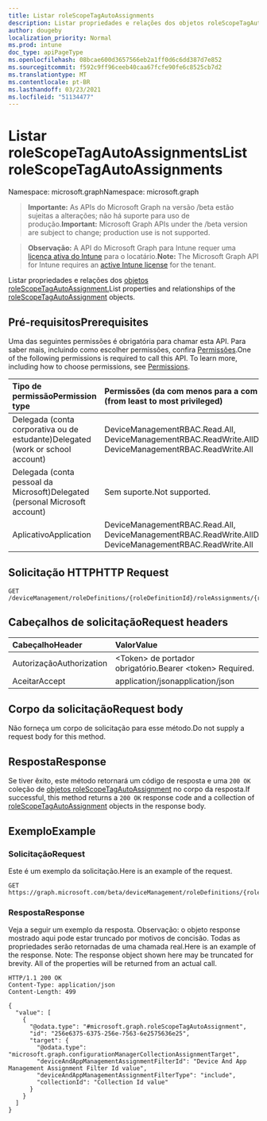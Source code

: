 ```yaml
---
title: Listar roleScopeTagAutoAssignments
description: Listar propriedades e relações dos objetos roleScopeTagAutoAssignment.
author: dougeby
localization_priority: Normal
ms.prod: intune
doc_type: apiPageType
ms.openlocfilehash: 08bcae600d3657566eb2a1ff0d6c6dd387d7e852
ms.sourcegitcommit: f592c9ff96ceeb40caa67fcfe90fe6c8525cb7d2
ms.translationtype: MT
ms.contentlocale: pt-BR
ms.lasthandoff: 03/23/2021
ms.locfileid: "51134477"
---
```

# <a name="list-rolescopetagautoassignments"></a><span data-ttu-id="166dd-103">Listar roleScopeTagAutoAssignments</span><span class="sxs-lookup"><span data-stu-id="166dd-103">List roleScopeTagAutoAssignments</span></span>

<span data-ttu-id="166dd-104">Namespace: microsoft.graph</span><span class="sxs-lookup"><span data-stu-id="166dd-104">Namespace: microsoft.graph</span></span>

> <span data-ttu-id="166dd-105">**Importante:** As APIs do Microsoft Graph na versão /beta estão sujeitas a alterações; não há suporte para uso de produção.</span><span class="sxs-lookup"><span data-stu-id="166dd-105">**Important:** Microsoft Graph APIs under the /beta version are subject to change; production use is not supported.</span></span>

> <span data-ttu-id="166dd-106">**Observação:** A API do Microsoft Graph para Intune requer uma [licença ativa do Intune](https://go.microsoft.com/fwlink/?linkid=839381) para o locatário.</span><span class="sxs-lookup"><span data-stu-id="166dd-106">**Note:** The Microsoft Graph API for Intune requires an [active Intune license](https://go.microsoft.com/fwlink/?linkid=839381) for the tenant.</span></span>

<span data-ttu-id="166dd-107">Listar propriedades e relações dos [objetos roleScopeTagAutoAssignment.](../resources/intune-rbac-rolescopetagautoassignment.md)</span><span class="sxs-lookup"><span data-stu-id="166dd-107">List properties and relationships of the [roleScopeTagAutoAssignment](../resources/intune-rbac-rolescopetagautoassignment.md) objects.</span></span>

## <a name="prerequisites"></a><span data-ttu-id="166dd-108">Pré-requisitos</span><span class="sxs-lookup"><span data-stu-id="166dd-108">Prerequisites</span></span>
<span data-ttu-id="166dd-p101">Uma das seguintes permissões é obrigatória para chamar esta API. Para saber mais, incluindo como escolher permissões, confira [Permissões](/graph/permissions-reference).</span><span class="sxs-lookup"><span data-stu-id="166dd-p101">One of the following permissions is required to call this API. To learn more, including how to choose permissions, see [Permissions](/graph/permissions-reference).</span></span>

|<span data-ttu-id="166dd-111">Tipo de permissão</span><span class="sxs-lookup"><span data-stu-id="166dd-111">Permission type</span></span>|<span data-ttu-id="166dd-112">Permissões (da com menos para a com mais privilégios)</span><span class="sxs-lookup"><span data-stu-id="166dd-112">Permissions (from least to most privileged)</span></span>|
|:---|:---|
|<span data-ttu-id="166dd-113">Delegada (conta corporativa ou de estudante)</span><span class="sxs-lookup"><span data-stu-id="166dd-113">Delegated (work or school account)</span></span>|<span data-ttu-id="166dd-114">DeviceManagementRBAC.Read.All, DeviceManagementRBAC.ReadWrite.All</span><span class="sxs-lookup"><span data-stu-id="166dd-114">DeviceManagementRBAC.Read.All, DeviceManagementRBAC.ReadWrite.All</span></span>|
|<span data-ttu-id="166dd-115">Delegada (conta pessoal da Microsoft)</span><span class="sxs-lookup"><span data-stu-id="166dd-115">Delegated (personal Microsoft account)</span></span>|<span data-ttu-id="166dd-116">Sem suporte.</span><span class="sxs-lookup"><span data-stu-id="166dd-116">Not supported.</span></span>|
|<span data-ttu-id="166dd-117">Aplicativo</span><span class="sxs-lookup"><span data-stu-id="166dd-117">Application</span></span>|<span data-ttu-id="166dd-118">DeviceManagementRBAC.Read.All, DeviceManagementRBAC.ReadWrite.All</span><span class="sxs-lookup"><span data-stu-id="166dd-118">DeviceManagementRBAC.Read.All, DeviceManagementRBAC.ReadWrite.All</span></span>|

## <a name="http-request"></a><span data-ttu-id="166dd-119">Solicitação HTTP</span><span class="sxs-lookup"><span data-stu-id="166dd-119">HTTP Request</span></span>
<!-- {
  "blockType": "ignored"
}
-->
``` http
GET /deviceManagement/roleDefinitions/{roleDefinitionId}/roleAssignments/{roleAssignmentId}/microsoft.graph.deviceAndAppManagementRoleAssignment/roleScopeTags/{roleScopeTagId}/assignments
```

## <a name="request-headers"></a><span data-ttu-id="166dd-120">Cabeçalhos de solicitação</span><span class="sxs-lookup"><span data-stu-id="166dd-120">Request headers</span></span>
|<span data-ttu-id="166dd-121">Cabeçalho</span><span class="sxs-lookup"><span data-stu-id="166dd-121">Header</span></span>|<span data-ttu-id="166dd-122">Valor</span><span class="sxs-lookup"><span data-stu-id="166dd-122">Value</span></span>|
|:---|:---|
|<span data-ttu-id="166dd-123">Autorização</span><span class="sxs-lookup"><span data-stu-id="166dd-123">Authorization</span></span>|<span data-ttu-id="166dd-124">&lt;Token&gt; de portador obrigatório.</span><span class="sxs-lookup"><span data-stu-id="166dd-124">Bearer &lt;token&gt; Required.</span></span>|
|<span data-ttu-id="166dd-125">Aceitar</span><span class="sxs-lookup"><span data-stu-id="166dd-125">Accept</span></span>|<span data-ttu-id="166dd-126">application/json</span><span class="sxs-lookup"><span data-stu-id="166dd-126">application/json</span></span>|

## <a name="request-body"></a><span data-ttu-id="166dd-127">Corpo da solicitação</span><span class="sxs-lookup"><span data-stu-id="166dd-127">Request body</span></span>
<span data-ttu-id="166dd-128">Não forneça um corpo de solicitação para esse método.</span><span class="sxs-lookup"><span data-stu-id="166dd-128">Do not supply a request body for this method.</span></span>

## <a name="response"></a><span data-ttu-id="166dd-129">Resposta</span><span class="sxs-lookup"><span data-stu-id="166dd-129">Response</span></span>
<span data-ttu-id="166dd-130">Se tiver êxito, este método retornará um código de resposta e uma `200 OK` coleção de [objetos roleScopeTagAutoAssignment](../resources/intune-rbac-rolescopetagautoassignment.md) no corpo da resposta.</span><span class="sxs-lookup"><span data-stu-id="166dd-130">If successful, this method returns a `200 OK` response code and a collection of [roleScopeTagAutoAssignment](../resources/intune-rbac-rolescopetagautoassignment.md) objects in the response body.</span></span>

## <a name="example"></a><span data-ttu-id="166dd-131">Exemplo</span><span class="sxs-lookup"><span data-stu-id="166dd-131">Example</span></span>

### <a name="request"></a><span data-ttu-id="166dd-132">Solicitação</span><span class="sxs-lookup"><span data-stu-id="166dd-132">Request</span></span>
<span data-ttu-id="166dd-133">Este é um exemplo da solicitação.</span><span class="sxs-lookup"><span data-stu-id="166dd-133">Here is an example of the request.</span></span>
``` http
GET https://graph.microsoft.com/beta/deviceManagement/roleDefinitions/{roleDefinitionId}/roleAssignments/{roleAssignmentId}/microsoft.graph.deviceAndAppManagementRoleAssignment/roleScopeTags/{roleScopeTagId}/assignments
```

### <a name="response"></a><span data-ttu-id="166dd-134">Resposta</span><span class="sxs-lookup"><span data-stu-id="166dd-134">Response</span></span>
<span data-ttu-id="166dd-p102">Veja a seguir um exemplo da resposta. Observação: o objeto response mostrado aqui pode estar truncado por motivos de concisão. Todas as propriedades serão retornadas de uma chamada real.</span><span class="sxs-lookup"><span data-stu-id="166dd-p102">Here is an example of the response. Note: The response object shown here may be truncated for brevity. All of the properties will be returned from an actual call.</span></span>
``` http
HTTP/1.1 200 OK
Content-Type: application/json
Content-Length: 499

{
  "value": [
    {
      "@odata.type": "#microsoft.graph.roleScopeTagAutoAssignment",
      "id": "256e6375-6375-256e-7563-6e2575636e25",
      "target": {
        "@odata.type": "microsoft.graph.configurationManagerCollectionAssignmentTarget",
        "deviceAndAppManagementAssignmentFilterId": "Device And App Management Assignment Filter Id value",
        "deviceAndAppManagementAssignmentFilterType": "include",
        "collectionId": "Collection Id value"
      }
    }
  ]
}
```




